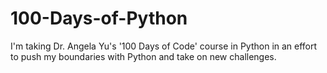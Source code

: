 # 100-Days-of-Python
I'm taking Dr. Angela Yu's '100 Days of Code' course in Python in an effort to push my boundaries with Python and take on new challenges.
